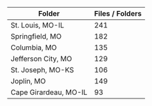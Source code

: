 | Folder                |   Files / Folders |
|-----------------------|-------------------|
| St. Louis, MO-IL      |               241 |
| Springfield, MO       |               182 |
| Columbia, MO          |               135 |
| Jefferson City, MO    |               129 |
| St. Joseph, MO-KS     |               106 |
| Joplin, MO            |               149 |
| Cape Girardeau, MO-IL |                93 |